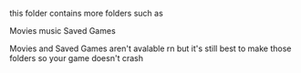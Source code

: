 this folder contains more folders such as

Movies
music
Saved Games

Movies and Saved Games aren't avalable rn but it's still best to make those folders so your game doesn't crash
